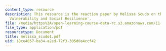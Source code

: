 ```yaml
---
content_type: resource
description: This resource is the reaction paper by Melissa Scudo on the topic 'Disaster
  Vulnerability and Social Resilience'.
file: /media/https%3A/open-learning-course-data-rc.s3.amazonaws.com/11-941-disaster-vulnerability-and-resilience-spring-2005/18ce4057ba34a2ed72f3305d0e4ccf42_melissa_scudo1.pdf
file_type: application/pdf
resourcetype: Document
title: melissa_scudo1.pdf
uid: 18ce4057-ba34-a2ed-72f3-305d0e4ccf42
---
```

